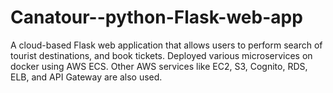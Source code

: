 # Canatour--python-Flask-web-app
A cloud-based Flask web application that allows users to perform search of tourist destinations, and book tickets. Deployed various microservices on docker using AWS ECS. Other AWS services like EC2, S3, Cognito, RDS, ELB, and API Gateway are also used.
